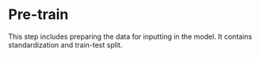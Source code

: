 # Pre-train

This step includes preparing the data for inputting in the model. It contains standardization and train-test split.